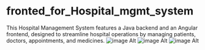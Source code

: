 # fronted_for_Hospital_mgmt_system
 This Hospital Management System features a Java backend and an Angular frontend, designed to streamline hospital operations by managing patients, doctors, appointments, and medicines.
 ![image Alt](https://raw.githubusercontent.com/surajchavhan1999/fronted_for_Hospital_mgmt_system/11af5ad0e4f059607a93d8bcbabb4bfcb4c2944c/view-mediciene.png?token=BBZWPAZV3U7W3HFGI5KLTCTG2L4PA)
![image Alt](https://raw.githubusercontent.com/surajchavhan1999/fronted_for_Hospital_mgmt_system/11af5ad0e4f059607a93d8bcbabb4bfcb4c2944c/Home.png?token=BBZWPA5JYQTRX3ZHFVNJ56DG2L42U)
![image Alt](https://raw.githubusercontent.com/surajchavhan1999/fronted_for_Hospital_mgmt_system/11af5ad0e4f059607a93d8bcbabb4bfcb4c2944c/Admin.png?token=BBZWPA5RJFM5UO6PYNBJUH3G2L3XM)



